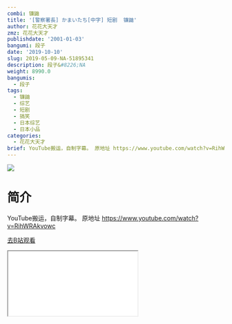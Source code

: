 ```yaml
---
combi: 镰鼬
title: '[警察署長] かまいたち[中字] 短剧  镰鼬'
author: 花花大天才
zmz: 花花大天才
publishdate: '2001-01-03'
bangumi: 段子
date: '2019-10-10'
slug: 2019-05-09-NA-51895341
description: 段子&#8226;NA
weight: 8990.0
bangumis:
  - 段子
tags:
  - 镰鼬
  - 综艺
  - 短剧
  - 搞笑
  - 日本综艺
  - 日本小品
categories:
  - 花花大天才
brief: YouTube搬运，自制字幕。 原地址 https://www.youtube.com/watch?v=RihWRAkvowc
---
```

![](https://raw.githubusercontent.com/tcgriffith/owaraisite/master/static/tmpimg/0957014358fbf62717e45ee4456db466f6dc1d72.jpg.480.jpg)
# 简介  
YouTube搬运，自制字幕。
原地址 https://www.youtube.com/watch?v=RihWRAkvowc  

[去B站观看](https://www.bilibili.com/video/av51895341/)
<div class ="resp-container"><iframe class="testiframe" src="//player.bilibili.com/player.html?aid=51895341"", scrolling="no", allowfullscreen="true" > </iframe></div> 
